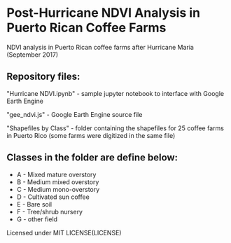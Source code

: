 # Post-Hurricane NDVI Analysis in Puerto Rican Coffee Farms

NDVI analysis in Puerto Rican coffee farms after Hurricane Maria (September 2017)

## Repository files:

"Hurricane NDVI.ipynb" - sample jupyter notebook to interface with Google Earth Engine

"gee_ndvi.js" - Google Earth Engine source file

"Shapefiles by Class" - folder containing the shapefiles for 25 coffee farms in Puerto Rico 
(some farms were digitized in the same file)

## Classes in the folder are define below:

* A - Mixed mature overstory 
* B - Medium mixed overstory
* C - Medium mono-overstory
* D - Cultivated sun coffee
* E - Bare soil
* F - Tree/shrub nursery
* G - other field

Licensed under MIT LICENSE(LICENSE)
